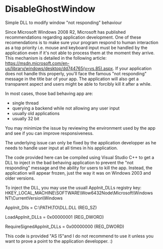 # DisableGhostWindow
Simple DLL to modify window "not responding" behaviour

Since Microsoft Windows 2008 R2, Microsoft has  published recommendations regarding application development. One of these recomendations is to make sure your program respond to human interaction as a top priority i.e. mouse and keyboard input must be handled by the application even if it's not able to process them at the moment they arrive.
This mechanism is detailed in the following article: https://msdn.microsoft.com/en-us/library/windows/desktop/dd744765(v=vs.85).aspx.
If your application does not handle this properly, you'll face the famous "not responding" message in the title bar of your app. The application will also get a transparent aspect and users might be able to forcibly kill it after a while.

In most cases, those bad behaving app are:
- single thread
- querying a backend while not allowing any user input
- usually old applications
- usually 32 bit

You may minimize the issue by reviewing the environment used by the app and see if you can improve responsiveness.

The underlying issue can only be fixed by the application developper as he needs to handle user input at all times in his application.


The code provided here can be compiled using Visual Studio C++ to get a DLL to inject in the bad behaving application to prevent the "not responding" message and the ability for users to kill the app. Instead, the application will appear frozen, just the way it was on Windows 2003 and older versions.

To inject the DLL, you may use the usuall AppInit_DLLs registry key:
HKEY_LOCAL_MACHINE\SOFTWARE\Wow6432Node\Microsoft\Windows NT\CurrentVersion\Windows

AppInit_Dlls = C:\PATH\TO\DLL.DLL (REG_SZ)

LoadAppInit_DLLs = 0x00000001 (REG_DWORD)

RequireSignedAppInit_DLLs = 0x00000000 (REG_DWORD)


This code is provided "AS IS"and I do not recommend to use it unless you want to prove a point to the application developper. :)
